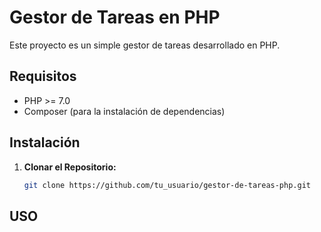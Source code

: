 # Gestor de Tareas en PHP

Este proyecto es un simple gestor de tareas desarrollado en PHP.

## Requisitos

- PHP >= 7.0
- Composer (para la instalación de dependencias)

## Instalación

1. **Clonar el Repositorio:**
   ```bash
   git clone https://github.com/tu_usuario/gestor-de-tareas-php.git


## USO
